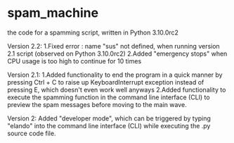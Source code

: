 # spam_machine
the code for a spamming script, written in Python 3.10.0rc2


Version 2.2:
	1.Fixed error : name "sus" not defined, when running version 2.1 script (observed on Python 3.10.0rc2)
	2.Added "emergency stops" when CPU usage is too high to continue for 10 times

Version 2.1:
	1.Added functionality to end the program in a quick manner by pressing Ctrl + C to raise up KeyboardInterrupt exception instead of pressing E, which doesn't even work well anyways
	2.Added functionality to execute the spamming function in the command line interface (CLI) to preview the spam messages before moving to the main wave.

Version 2:
	Added "developer mode", which can be triggered by typing "elando" into the command line interface (CLI) while executing the .py source code file.
